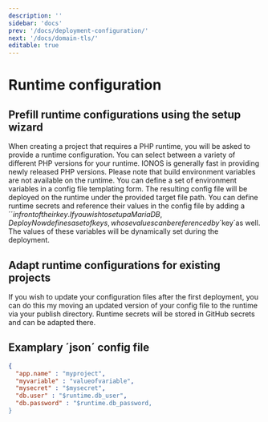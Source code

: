 ```yaml
---
description: ''
sidebar: 'docs'
prev: '/docs/deployment-configuration/'
next: '/docs/domain-tls/'
editable: true
---
```


# Runtime configuration

## Prefill runtime configurations using the setup wizard

When creating a project that requires a PHP runtime, you will be asked to provide a runtime configuration. You can select between a variety of different PHP versions for your runtime. IONOS is generally fast in providing newly released PHP versions. Please note that build environment variables are not available on the runtime. You can define a set of environment variables in a config file templating form. The resulting config file will be deployed on the runtime under the provided target file path. You can define runtime secrets and reference their values in the config file by adding a ´$´ in front of their key. If you wish to set up a MariaDB, Deploy Now defines a set of keys, whose values can be referenced by ´$key´as well. The values of these variables will be dynamically set during the deployment.

## Adapt runtime configurations for existing projects

If you wish to update your configuration files after the first deployment, you can do this my moving an updated version of your config file to the runtime via your publish directory. Runtime secrets will be stored in GitHub secrets and can be adapted there. 


## Examplary ´json´ config file

``` json
{
  "app.name" : "myproject",
  "myvariable" : "valueofvariable",
  "mysecret" : "$mysecret",
  "db.user" : "$runtime.db_user",
  "db.password" : "$runtime.db_password,
}
```



